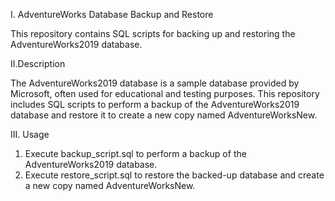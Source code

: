 I. AdventureWorks Database Backup and Restore

This repository contains SQL scripts for backing up and restoring the AdventureWorks2019 database.

II.Description

The AdventureWorks2019 database is a sample database provided by Microsoft, often used for educational and testing purposes. 
This repository includes SQL scripts to perform a backup of the AdventureWorks2019 database and restore it to create a new copy named AdventureWorksNew.


III. Usage
1. Execute backup_script.sql to perform a backup of the AdventureWorks2019 database.
2. Execute restore_script.sql to restore the backed-up database and create a new copy named AdventureWorksNew.
